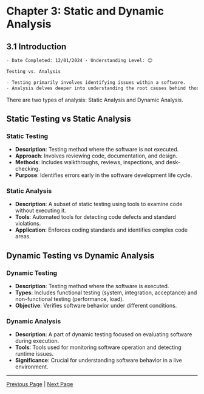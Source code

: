 # Chapter 3: Static and Dynamic Analysis

## 3.1 Introduction

```markdown
- Date Completed: 12/01/2024 - Understanding Level: 😊
```

```markdown
Testing vs. Analysis

- Testing primarily involves identifying issues within a software.
- Analysis delves deeper into understanding the root causes behind those issues.
```

There are two types of analysis: Static Analysis and Dynamic Analysis.

## Static Testing vs Static Analysis

### Static Testing

- **Description**: Testing method where the software is not executed.
- **Approach**: Involves reviewing code, documentation, and design.
- **Methods**: Includes walkthroughs, reviews, inspections, and desk-checking.
- **Purpose**: Identifies errors early in the software development life cycle.

### Static Analysis

- **Description**: A subset of static testing using tools to examine code without executing it.
- **Tools**: Automated tools for detecting code defects and standard violations.
- **Application**: Enforces coding standards and identifies complex code areas.

## Dynamic Testing vs Dynamic Analysis

### Dynamic Testing

- **Description**: Testing method where the software is executed.
- **Types**: Includes functional testing (system, integration, acceptance) and non-functional testing (performance, load).
- **Objective**: Verifies software behavior under different conditions.

### Dynamic Analysis

- **Description**: A part of dynamic testing focused on evaluating software during execution.
- **Tools**: Tools used for monitoring software operation and detecting runtime issues.
- **Significance**: Crucial for understanding software behavior in a live environment.

---

[Previous Page](../2-white-box-test-techniques/2.8-selecting-a-white-box-test-technique.md) | [Next Page](3.2-static-analysis.md)
